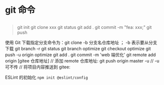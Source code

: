 # git 命令

##

> git init
> git clone xxx
> git status
> git add .
> git commit -m "fea: xxx;"
> git push

使用 Git 下载指定分支命令为：git clone -b 分支名仓库地址 ； -b 表示要从分支下载
git branch -r
git status
git branch optimize
git checkout optimize
git push -u origin optimize
git add .
git commit -m 'web 端优化'
git remote add origin [gitee 仓库地址] // 添加 remote 仓库地址:
git push origin master -u // -u 可不传 // 将项目内容推送到 gitee:

ESLint 的初始化
`npm init @eslint/config`
